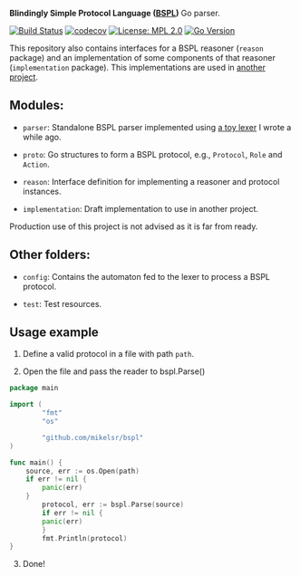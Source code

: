 **Blindingly Simple Protocol Language ([BSPL](https://confluence.oceanobservatories.org/download/attachments/28809860/AAMAS-11-IBIOP.pdf))** Go parser.

[![Build Status](https://travis-ci.com/mikelsr/bspl.svg?token=736yMuj6XUy7yCEvSpBB&branch=master)](https://travis-ci.com/mikelsr/bspl)
[![codecov](https://codecov.io/gh/mikelsr/bspl/branch/master/graph/badge.svg?token=ZKX6HOVW00)](https://codecov.io/gh/mikelsr/bspl)
[![License: MPL 2.0](https://img.shields.io/badge/License-MPL%202.0-brightgreen.svg)](https://opensource.org/licenses/MPL-2.0)
[![Go Version](https://img.shields.io/github/go-mod/go-version/mikelsr/bspl)](https://github.com/mikelsr/bspl/blob/master/go.mod)

This repository also contains interfaces for a BSPL reasoner (`reason` package) and an implementation of some components of that reasoner (`implementation` package).
This implementations are used in [another project](https://github.com/mikelsr/nahs).

## Modules:

* `parser`: Standalone BSPL parser implemented using [a toy lexer](https://github.com/mikelsr/gauzaez) I wrote a while ago.

* `proto`: Go structures to form a BSPL protocol, e.g., `Protocol`, `Role` and `Action`.

* `reason`: Interface definition for implementing a reasoner and protocol instances.

* `implementation`: Draft implementation to use in another project.

Production use of this project is not advised as it is far from ready.

## Other folders:

* `config`: Contains the automaton fed to the lexer to process a BSPL protocol.

* `test`: Test resources.

## Usage example

1. Define a valid protocol in a file with path `path`.

2. Open the file and pass the reader to bspl.Parse()

```go
package main

import (
        "fmt"
        "os"

        "github.com/mikelsr/bspl"
)

func main() {
	source, err := os.Open(path)
	if err != nil {
		panic(err)
	}
        protocol, err := bspl.Parse(source)
        if err != nil {
		panic(err)
        }
        fmt.Println(protocol)
}
```

3. Done!